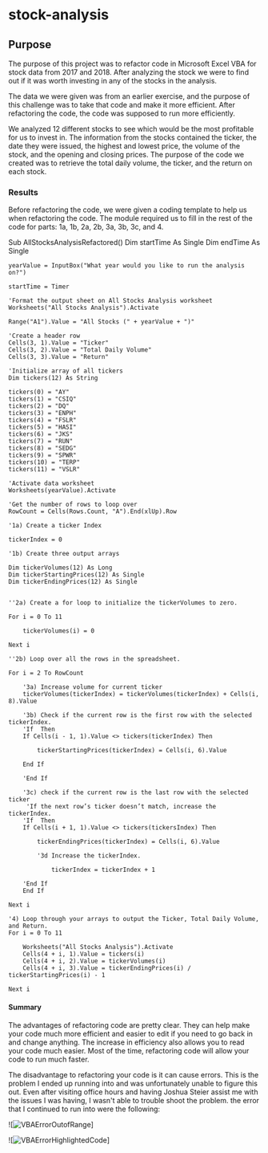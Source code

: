 # stock-analysis

## Purpose
The purpose of this project was to refactor code in Microsoft Excel VBA for stock data from 2017 and 2018. After analyzing the stock we were to find out if it was worth investing in any of the stocks in the analysis. 

The data we were given was from an earlier exercise, and the purpose of this challenge was to take that code and make it more efficient. After refactoring the code, the code was supposed to run more efficiently. 

We analyzed 12 different stocks to see which would be the most profitable for us to invest in. The information from the stocks contained the ticker, the date they were issued, the highest and lowest price, the volume of the stock, and the opening and closing prices. The purpose of the code we created was to retrieve the total daily volume, the ticker, and the return on each stock. 

### Results
Before refactoring the code, we were given a coding template to help us when refactoring the code. The module required us to fill in the rest of the code for parts: 1a, 1b, 2a, 2b, 3a, 3b, 3c, and 4.

Sub AllStocksAnalysisRefactored()
    Dim startTime As Single
    Dim endTime  As Single

    yearValue = InputBox("What year would you like to run the analysis on?")

    startTime = Timer
    
    'Format the output sheet on All Stocks Analysis worksheet
    Worksheets("All Stocks Analysis").Activate
    
    Range("A1").Value = "All Stocks (" + yearValue + ")"
    
    'Create a header row
    Cells(3, 1).Value = "Ticker"
    Cells(3, 2).Value = "Total Daily Volume"
    Cells(3, 3).Value = "Return"

    'Initialize array of all tickers
    Dim tickers(12) As String
    
    tickers(0) = "AY"
    tickers(1) = "CSIQ"
    tickers(2) = "DQ"
    tickers(3) = "ENPH"
    tickers(4) = "FSLR"
    tickers(5) = "HASI"
    tickers(6) = "JKS"
    tickers(7) = "RUN"
    tickers(8) = "SEDG"
    tickers(9) = "SPWR"
    tickers(10) = "TERP"
    tickers(11) = "VSLR"
    
    'Activate data worksheet
    Worksheets(yearValue).Activate
    
    'Get the number of rows to loop over
    RowCount = Cells(Rows.Count, "A").End(xlUp).Row
    
    '1a) Create a ticker Index
    
    tickerIndex = 0

    '1b) Create three output arrays
    
    Dim tickerVolumes(12) As Long
    Dim tickerStartingPrices(12) As Single
    Dim tickerEndingPrices(12) As Single
    
    
    ''2a) Create a for loop to initialize the tickerVolumes to zero.
    
    For i = 0 To 11
    
        tickerVolumes(i) = 0
    
    Next i
        
    ''2b) Loop over all the rows in the spreadsheet.
    
    For i = 2 To RowCount
    
        '3a) Increase volume for current ticker
        tickerVolumes(tickerIndex) = tickerVolumes(tickerIndex) + Cells(i, 8).Value
        
        '3b) Check if the current row is the first row with the selected tickerIndex.
        'If  Then
        If Cells(i - 1, 1).Value <> tickers(tickerIndex) Then
            
            tickerStartingPrices(tickerIndex) = Cells(i, 6).Value
        
        End If
        
        'End If
        
        '3c) check if the current row is the last row with the selected ticker
         'If the next row’s ticker doesn’t match, increase the tickerIndex.
        'If  Then
        If Cells(i + 1, 1).Value <> tickers(tickersIndex) Then
            
            tickerEndingPrices(tickerIndex) = Cells(i, 6).Value
        
            '3d Increase the tickerIndex.
                
                tickerIndex = tickerIndex + 1
            
        'End If
        End If
            
    Next i
    
    '4) Loop through your arrays to output the Ticker, Total Daily Volume, and Return.
    For i = 0 To 11
        
        Worksheets("All Stocks Analysis").Activate
        Cells(4 + i, 1).Value = tickers(i)
        Cells(4 + i, 2).Value = tickerVolumes(i)
        Cells(4 + i, 3).Value = tickerEndingPrices(i) / tickerStartingPrices(i) - 1
        
    Next i
    
#### Summary

The advantages of refactoring code are pretty clear. They can help make your code much more efficient and easier to edit if you need to go back in and change anything. The increase in efficiency also allows you to read your code much easier. Most of the time, refactoring code will allow your code to run much faster.

The disadvantage to refactoring your code is it can cause errors. This is the problem I ended up running into and was unfortunately unable to figure this out. Even after visiting office hours and having Joshua Steier assist me with the issues I was having, I wasn't able to trouble shoot the problem. the error that I continued to run into were the following: 

![![VBAErrorOutofRange](https://user-images.githubusercontent.com/95515322/148006952-19ba80f2-c9e2-49aa-b172-40681d7c9cb5.png)]

![![VBAErrorHighlightedCode](https://user-images.githubusercontent.com/95515322/148007199-612298c6-6eb2-400c-81ab-57ea8ec054d0.png)]

